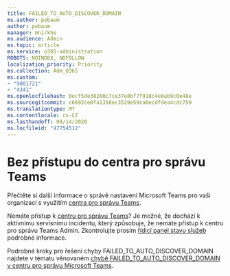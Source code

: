 ```yaml
---
title: FAILED_TO_AUTO_DISCOVER_DOMAIN
ms.author: pebaum
author: pebaum
manager: mnirkhe
ms.audience: Admin
ms.topic: article
ms.service: o365-administration
ROBOTS: NOINDEX, NOFOLLOW
localization_priority: Priority
ms.collection: Adm_O365
ms.custom:
- "9001721"
- "4341"
ms.openlocfilehash: 0ecf5de38280c7ce37e8bf7f918c4e8ab9c0e48e
ms.sourcegitcommit: c6692ce0fa1358ec3529e59ca0ecdfdea4cdc759
ms.translationtype: MT
ms.contentlocale: cs-CZ
ms.lasthandoff: 09/14/2020
ms.locfileid: "47754512"
---
```

# <a name="no-access-to-teams-admin-center"></a>Bez přístupu do centra pro správu Teams

Přečtěte si další informace o správě nastavení Microsoft Teams pro vaši organizaci s využitím [centra pro správu Teams](https://docs.microsoft.com/microsoftteams/enable-features-office-365).

Nemáte přístup k [centru pro správu Teams](https://docs.microsoft.com/microsoftteams/enable-features-office-365)? Je možné, že dochází k aktivnímu servisnímu incidentu, který způsobuje, že nemáte přístup k centru pro správu Teams Admin. Zkontrolujte prosím [řídicí panel stavu služeb](https://status.office365.com/) podrobné informace.

Podrobné kroky pro řešení chyby FAILED_TO_AUTO_DISCOVER_DOMAIN najdete v tématu věnovaném [chybě FAILED_TO_AUTO_DISCOVER_DOMAIN v centru pro správu Microsoft Teams](https://docs.microsoft.com/microsoftteams/troubleshoot/teams-administration/failed-to-auto-discover-domain-error-teams-admin-center).
